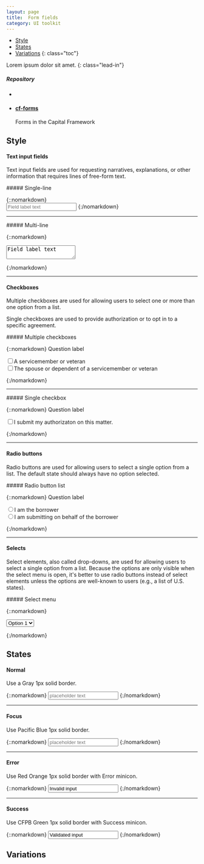 ```yaml
---
layout: page
title:  Form fields
category: UI toolkit
---
```


- [Style](#style)
- [States](#states)
- [Variations](#variations)
{: class="toc"}

<div class="content-50 content-first">

Lorem ipsum dolor sit amet. 
{: class="lead-in"}

</div>

<div class="content-50 content-last">
  <h5 class="repo-list-header">Repository</h5>
  <ul class="repo-list">
    <li>
      <i class="cf-icon cf-icon-github"></i>
    </li>
    <li>
      <a href="https://github.com/cfpb/cf-forms"><h4>cf-forms</h4></a>
      <p>Forms in the Capital Framework</p>
    </li>
  </ul>
</div>   

## Style

<div class="content-33 content-first">

#### Text input fields

Text input fields are used for requesting narratives, explanations, or other information that requires lines of free-form text.

</div>

<div class="content-67 content-last">

<div class="content-33 content-first">
##### Single-line
</div>

<div class="content-67 content-last">

{::nomarkdown}  
<input placeholder="Field label text" type="text">
{:/nomarkdown}

</div> 

---

<div class="content-33 content-first">
##### Multi-line
</div>

<div class="content-67 content-last">

{::nomarkdown}  
<textarea>Field label text</textarea>
{:/nomarkdown}

</div> 

</div> 

---

<div class="content-33 content-first">

#### Checkboxes

Multiple checkboxes are used for allowing users to select one or more than one option from a list.

Single checkboxes are used to provide authorization or to opt in to a specific agreement.

</div>

<div class="content-67 content-last">

<div class="content-33 content-first">
##### Multiple checkboxes
</div>

<div class="content-67 content-last">

{::nomarkdown} 
<label>Question label</label> 
<form>
<input type="checkbox">A servicemember or veteran<br>
<input type="checkbox">The spouse or dependent of a servicemember or veteran
</form>
{:/nomarkdown}

</div> 

---

<div class="content-33 content-first">
##### Single checkbox
</div>

<div class="content-67 content-last">

{::nomarkdown} 
<label>Question label</label> 
<form>
<input type="checkbox">I submit my authorizaton on this matter.
</form>
{:/nomarkdown}

</div> 

</div>

---

<div class="content-33 content-first">

#### Radio buttons

Radio buttons are used for allowing users to select a single option from a list. The default state should always have no option selected. 

</div>

<div class="content-67 content-last">

<div class="content-33 content-first">
##### Radio button list
</div>

<div class="content-67 content-last">

{::nomarkdown} 
<label>Question label</label> 
<form>
<input type="radio" name="borrower-type">I am the borrower<br>
<input type="radio" name="borrower-type">I am submitting on behalf of the borrower
</form>
{:/nomarkdown}

</div> 

</div> 

---

<div class="content-33 content-first">

#### Selects

Select elements, also called drop-downs, are used for allowing users to select a single option from a list. Because the options are only visible when the select menu is open, it's better to use radio buttons instead of select elements unless the options are well-known to users (e.g., a list of U.S. states).

</div>

<div class="content-67 content-last">

<div class="content-33 content-first">
##### Select menu
</div>

<div class="content-67 content-last">

{::nomarkdown} 
<form action="">
<select name="Options">
<option>Option 1</option>
<option>Option 2</option>
<option>Option 3</option>
<option>Option 4</option>
</select>
</form>
{:/nomarkdown}

</div> 

</div> 

## States

<div class="content-33 content-first">

#### Normal

Use a Gray 1px solid border.

</div>

<div class="content-67 content-last">

{::nomarkdown} 
<input placeholder="placeholder text" type="text">
{:/nomarkdown}

</div> 

---

<div class="content-33 content-first">

#### Focus

Use Pacific Blue 1px solid border.

</div>

<div class="content-67 content-last">

{::nomarkdown} 
<input class="focus" placeholder="placeholder text" type="text">
{:/nomarkdown}

</div> 

---

<div class="content-33 content-first">

#### Error

Use Red Orange 1px solid border with Error minicon.

</div>

<div class="content-67 content-last">

{::nomarkdown} 
<input class="error" type="text" value="Invalid input">
<i class="icon-remove-sign cf-form_input-icon" role="alert"><span class="jekyll-bug" ></span></i>
{:/nomarkdown}

</div> 

---

<div class="content-33 content-first">

#### Success

Use CFPB Green 1px solid border with Success minicon.

</div>

<div class="content-67 content-last">

{::nomarkdown} 
<input class="success" type="text" value="Validated input">
<i class="icon-ok-sign cf-form_input-icon"><span class="jekyll-bug"></span></i>
{:/nomarkdown}

</div> 

## Variations